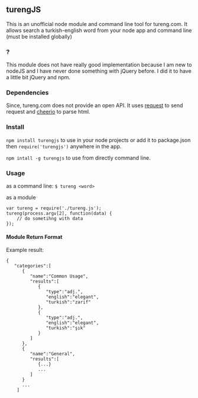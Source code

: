 ## turengJS

This is an unofficial node module and command line tool for tureng.com. It allows search a turkish-english word from your node app and command line (must be installed globally)


### ?

This module does not have really good implementation because I am new to nodeJS and I have never done something with jQuery before. I did it to have a little bit jQuery and npm.


### Dependencies

Since, tureng.com does not provide an open API. It uses [request](https://github.com/request/request) to send request and [cheerio](https://github.com/cheeriojs/cheerio) to parse html.

### Install

`npm install turengjs` to use in your node projects or add it to package.json then `require('turengjs')` anywhere in the app.


`npm intall -g turengjs` to use from directly command line.


### Usage

as a command line: `$ tureng <word>`

as a module

~~~
var tureng = require('./tureng.js');
tureng(process.argv[2], function(data) {
    // do sometihng with data
});
~~~

#### Module Return Format
Example result:
~~~
{
   "categories":[
      {
         "name":"Common Usage",
         "results":[
            {
               "type":"adj.",
               "english":"elegant",
               "turkish":"zarif"
            },
            {
               "type":"adj.",
               "english":"elegant",
               "turkish":"şık"
            }
         ]
      },
      {
         "name":"General",
         "results":[
            {...}
            ...
         ]
      }
      ...
    ] 
~~~




